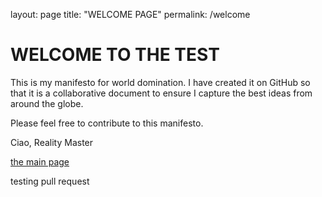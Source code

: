 layout: page
title: "WELCOME PAGE"
permalink: /welcome

# WELCOME TO THE TEST

This is my manifesto for world domination. I have created it on GitHub so that it is a collaborative document to ensure I capture the best ideas from around the globe.

Please feel free to contribute to this manifesto.

Ciao,
Reality Master

[the main page](README.md)

testing pull request

